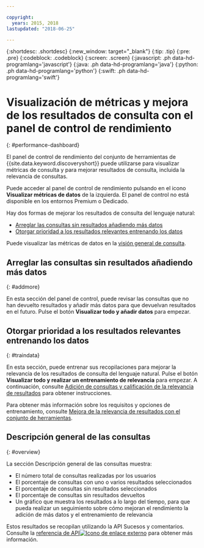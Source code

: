 ```yaml
---

copyright:
  years: 2015, 2018
lastupdated: "2018-06-25"

---
```


{:shortdesc: .shortdesc}
{:new_window: target="_blank"}
{:tip: .tip}
{:pre: .pre}
{:codeblock: .codeblock}
{:screen: .screen}
{:javascript: .ph data-hd-programlang='javascript'}
{:java: .ph data-hd-programlang='java'}
{:python: .ph data-hd-programlang='python'}
{:swift: .ph data-hd-programlang='swift'}

# Visualización de métricas y mejora de los resultados de consulta con el panel de control de rendimiento
{: #performance-dashboard}

El panel de control de rendimiento del conjunto de herramientas de {{site.data.keyword.discoveryshort}} puede utilizarse para visualizar métricas de consulta y para mejorar resultados de consulta, incluida la relevancia de consultas.

Puede acceder al panel de control de rendimiento pulsando en el icono **Visualizar métricas de datos** de la izquierda. El panel de control no está disponible en los entornos Premium o Dedicado.

Hay dos formas de mejorar los resultados de consulta del lenguaje natural:
- [Arreglar las consultas sin resultados añadiendo más datos](/docs/services/discovery/dashboard.html#addmore)
- [Otorgar prioridad a los resultados relevantes entrenando los datos](/docs/services/discovery/dashboard.html#traindata)

Puede visualizar las métricas de datos en la [visión general de consulta](/docs/services/discovery/dashboard.html#overview). 

## Arreglar las consultas sin resultados añadiendo más datos
{: #addmore}

En esta sección del panel de control, puede revisar las consultas que no han devuelto resultados y añadir más datos para que devuelvan resultados en el futuro. Pulse el botón **Visualizar todo y añadir datos** para empezar. 

## Otorgar prioridad a los resultados relevantes entrenando los datos
{: #traindata}

En esta sección, puede entrenar sus recopilaciones para mejorar la relevancia de los resultados de consulta del lenguaje natural. Pulse el botón **Visualizar todo y realizar un entrenamiento de relevancia** para empezar. A continuación, consulte [Adición de consultas y calificación de la relevancia de resultados](/docs/services/discovery/train-tooling.html#results) para obtener instrucciones.

Para obtener más información sobre los requisitos y opciones de entrenamiento, consulte [Mejora de la relevancia de resultados con el conjunto de herramientas](/docs/services/discovery/train-tooling.html).

## Descripción general de las consultas
{: #overview}

La sección Descripción general de las consultas muestra:
- El número total de consultas realizadas por los usuarios
- El porcentaje de consultas con uno o varios resultados seleccionados
- El porcentaje de consultas sin resultados seleccionados
- El porcentaje de consultas sin resultados devueltos
- Un gráfico que muestra los resultados a lo largo del tiempo, para que pueda realizar un seguimiento sobre cómo mejoran el rendimiento la adición de más datos y el entrenamiento de relevancia

Estos resultados se recopilan utilizando la API Sucesos y comentarios. Consulte la [referencia de API![Icono de enlace externo](../../icons/launch-glyph.svg "Icono de enlace externo")](https://www.ibm.com/watson/developercloud/discovery/api/v1/curl.html?curl#events-and-feedback-api) para obtener más información.

